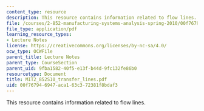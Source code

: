 ```yaml
---
content_type: resource
description: This resource contains information related to flow lines.
file: /courses/2-852-manufacturing-systems-analysis-spring-2010/00f767946947aca163c372381f8bdaf3_MIT2_852S10_transfer_lines.pdf
file_type: application/pdf
learning_resource_types:
- Lecture Notes
license: https://creativecommons.org/licenses/by-nc-sa/4.0/
ocw_type: OCWFile
parent_title: Lecture Notes
parent_type: CourseSection
parent_uid: 9fba1582-40f5-e13f-b44d-9fc132fe86b0
resourcetype: Document
title: MIT2_852S10_transfer_lines.pdf
uid: 00f76794-6947-aca1-63c3-72381f8bdaf3
---
```

This resource contains information related to flow lines.